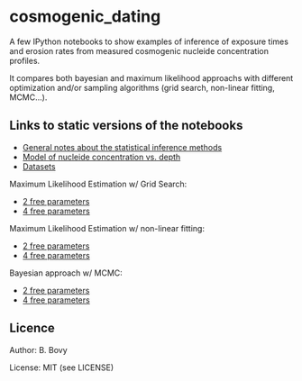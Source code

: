 cosmogenic_dating
=================

A few IPython notebooks to show examples of inference of
exposure times and erosion rates from measured cosmogenic
nucleide concentration profiles.

It compares both bayesian and maximum likelihood approachs
with different optimization and/or sampling algorithms
(grid search, non-linear fitting, MCMC...).


Links to static versions of the notebooks
-----------------------------------------

- [General notes about the statistical inference methods][1]
- [Model of nucleide concentration vs. depth][2] 
- [Datasets][3]


Maximum Likelihood Estimation w/ Grid Search:
- [2 free parameters][4]
- [4 free parameters][5]

Maximum Likelihood Estimation w/ non-linear fitting:
- [2 free parameters][6]
- [4 free parameters][7]

Bayesian approach w/ MCMC:
- [2 free parameters][8]
- [4 free parameters][9]


[1]: http://nbviewer.ipython.org/github/benbovy/cosmogenic_dating/blob/master/Inference_Notes.ipynb
[2]: http://nbviewer.ipython.org/github/benbovy/cosmogenic_dating/blob/master/Models.ipynb
[3]: http://nbviewer.ipython.org/github/benbovy/cosmogenic_dating/blob/master/Datasets.ipynb
[4]: http://nbviewer.ipython.org/github/benbovy/cosmogenic_dating/blob/master/GS_test_2params.ipynb
[5]: http://nbviewer.ipython.org/github/benbovy/cosmogenic_dating/blob/master/GS_test_4params.ipynb
[6]: http://nbviewer.ipython.org/github/benbovy/cosmogenic_dating/blob/master/MLE_test_2params.ipynb
[7]: http://nbviewer.ipython.org/github/benbovy/cosmogenic_dating/blob/master/MLE_test_4params.ipynb
[8]: http://nbviewer.ipython.org/github/benbovy/cosmogenic_dating/blob/master/Bayes_test_2params.ipynb
[9]: http://nbviewer.ipython.org/github/benbovy/cosmogenic_dating/blob/master/Bayes_test_4params.ipynb


Licence
-------

Author: B. Bovy

License: MIT (see LICENSE)
